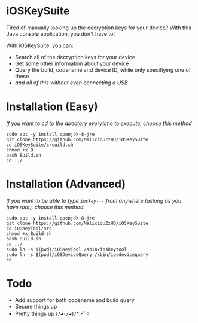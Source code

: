 # iOSKeySuite
Tired of manually looking up the decryption keys for your device? With this Java console application, you don't have to!

With iOSKeySuite, you can:

* Search all of the decryption keys for your device
* Get some other information about your device
* Query the build, codename and device ID, while only specifiying one of these
* <i>and all of this without even connecting a USB</i>

# Installation (Easy)

<i> If you want to cd to the directory everytime to execute, choose this method </i>

    sudo apt -y install openjdk-8-jre
    git clone https://github.com/MaliciouZzHD/iOSKeySuite
    cd iOSKeySuite/srcuild.sh
    chmod +x B
    bash Build.sh
    cd ../

# Installation (Advanced)

<i> If you want to be able to type `ioskey---` from anywhere (aslong as you have root), choose this method </i>

    sudo apt -y install openjdk-8-jre
    git clone https://github.com/MaliciouZzHD/iOSKeySuite
    cd iOSKeyTool/src
    chmod +x Build.sh
    bash Build.sh
    cd ../
    sudo ln -s $(pwd)/iOSKeyTool /sbin/ioskeytool
    sudo ln -s $(pwd)/iOSDeviceQuery /sbin/iosdevicequery
    cd

# Todo
* Add support for both codename and build query
* Secure things up
* Pretty things up (ﾉ◕ヮ◕)ﾉ*:･ﾟ✧
